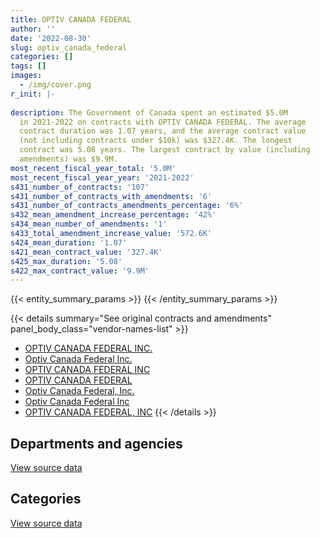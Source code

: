 ```yaml
---
title: OPTIV CANADA FEDERAL
author: ''
date: '2022-08-30'
slug: optiv_canada_federal
categories: []
tags: []
images:
  - /img/cover.png
r_init: |-
  
description: The Government of Canada spent an estimated $5.0M
  in 2021-2022 on contracts with OPTIV CANADA FEDERAL. The average
  contract duration was 1.07 years, and the average contract value
  (not including contracts under $10k) was $327.4K. The longest
  contract was 5.08 years. The largest contract by value (including
  amendments) was $9.9M.
most_recent_fiscal_year_total: '5.0M'
most_recent_fiscal_year_year: '2021-2022'
s431_number_of_contracts: '107'
s431_number_of_contracts_with_amendments: '6'
s431_number_of_contracts_amendments_percentage: '6%'
s432_mean_amendment_increase_percentage: '42%'
s434_mean_number_of_amendments: '1'
s433_total_amendment_increase_value: '572.6K'
s424_mean_duration: '1.07'
s421_mean_contract_value: '327.4K'
s425_max_duration: '5.08'
s422_max_contract_value: '9.9M'
---
```


<script src="/rmarkdown-libs/htmlwidgets/htmlwidgets.js"></script>
<link href="/rmarkdown-libs/datatables-css/datatables-crosstalk.css" rel="stylesheet" />
<script src="/rmarkdown-libs/datatables-binding/datatables.js"></script>
<script src="/rmarkdown-libs/jquery/jquery-3.6.0.min.js"></script>
<link href="/rmarkdown-libs/dt-core-bootstrap/css/dataTables.bootstrap.min.css" rel="stylesheet" />
<link href="/rmarkdown-libs/dt-core-bootstrap/css/dataTables.bootstrap.extra.css" rel="stylesheet" />
<script src="/rmarkdown-libs/dt-core-bootstrap/js/jquery.dataTables.min.js"></script>
<script src="/rmarkdown-libs/dt-core-bootstrap/js/dataTables.bootstrap.min.js"></script>
<link href="/rmarkdown-libs/crosstalk/css/crosstalk.min.css" rel="stylesheet" />
<script src="/rmarkdown-libs/crosstalk/js/crosstalk.min.js"></script>
<script src="/rmarkdown-libs/htmlwidgets/htmlwidgets.js"></script>
<link href="/rmarkdown-libs/datatables-css/datatables-crosstalk.css" rel="stylesheet" />
<script src="/rmarkdown-libs/datatables-binding/datatables.js"></script>
<script src="/rmarkdown-libs/jquery/jquery-3.6.0.min.js"></script>
<link href="/rmarkdown-libs/dt-core-bootstrap/css/dataTables.bootstrap.min.css" rel="stylesheet" />
<link href="/rmarkdown-libs/dt-core-bootstrap/css/dataTables.bootstrap.extra.css" rel="stylesheet" />
<script src="/rmarkdown-libs/dt-core-bootstrap/js/jquery.dataTables.min.js"></script>
<script src="/rmarkdown-libs/dt-core-bootstrap/js/dataTables.bootstrap.min.js"></script>
<link href="/rmarkdown-libs/crosstalk/css/crosstalk.min.css" rel="stylesheet" />
<script src="/rmarkdown-libs/crosstalk/js/crosstalk.min.js"></script>

{{< entity_summary_params >}}
{{< /entity_summary_params >}}

{{< details summary="See original contracts and amendments" panel_body_class="vendor-names-list" >}}
- [OPTIV CANADA FEDERAL INC.](https://search.open.canada.ca/en/ct/?sort=contract_value_f%20desc&page=1&search_text=%22OPTIV%20CANADA%20FEDERAL%20INC.%22)
- [Optiv Canada Federal Inc.](https://search.open.canada.ca/en/ct/?sort=contract_value_f%20desc&page=1&search_text=%22Optiv%20Canada%20Federal%20Inc.%22)
- [OPTIV CANADA FEDERAL INC](https://search.open.canada.ca/en/ct/?sort=contract_value_f%20desc&page=1&search_text=%22OPTIV%20CANADA%20FEDERAL%20INC%22)
- [OPTIV CANADA FEDERAL](https://search.open.canada.ca/en/ct/?sort=contract_value_f%20desc&page=1&search_text=%22OPTIV%20CANADA%20FEDERAL%22)
- [Optiv Canada Federal, Inc.](https://search.open.canada.ca/en/ct/?sort=contract_value_f%20desc&page=1&search_text=%22Optiv%20Canada%20Federal%2c%20Inc.%22)
- [Optiv Canada Federal Inc](https://search.open.canada.ca/en/ct/?sort=contract_value_f%20desc&page=1&search_text=%22Optiv%20Canada%20Federal%20Inc%22)
- [OPTIV CANADA FEDERAL, INC](https://search.open.canada.ca/en/ct/?sort=contract_value_f%20desc&page=1&search_text=%22OPTIV%20CANADA%20FEDERAL%2c%20INC%22)
{{< /details >}}

## Departments and agencies

<div id="htmlwidget-1" style="width:100%;height:auto;" class="datatables html-widget"></div>
<script type="application/json" data-for="htmlwidget-1">{"x":{"style":"bootstrap","filter":"none","vertical":false,"data":[["<a href=\"/departments/aandc-aadnc/\">Crown-Indigenous Relations and Northern Affairs Canada<\/a>","<a href=\"/departments/atssc-scdata/\">Administrative Tribunals Support Service of Canada<\/a>","<a href=\"/departments/cihr-irsc/\">Canadian Institutes of Health Research<\/a>","<a href=\"/departments/crtc/\">Canadian Radio-television and Telecommunications Commission<\/a>","<a href=\"/departments/csc-scc/\">Correctional Service of Canada<\/a>","<a href=\"/departments/dfatd-maecd/\">Global Affairs Canada<\/a>","<a href=\"/departments/dnd-mdn/\">National Defence<\/a>","<a href=\"/departments/esdc-edsc/\">Employment and Social Development Canada<\/a>","<a href=\"/departments/hc-sc/\">Health Canada<\/a>","<a href=\"/departments/isc-sac/\">Indigenous Services Canada<\/a>","<a href=\"/departments/jus/\">Department of Justice Canada<\/a>","<a href=\"/departments/opc-cpvp/\">Office of the Privacy Commissioner of Canada<\/a>","<a href=\"/departments/osfi-bsif/\">Office of the Superintendent of Financial Institutions Canada<\/a>","<a href=\"/departments/phac-aspc/\">Public Health Agency of Canada<\/a>","<a href=\"/departments/ssc-spc/\">Shared Services Canada<\/a>","<a href=\"/departments/statcan/\">Statistics Canada<\/a>","<a href=\"/departments/tbs-sct/\">Treasury Board of Canada Secretariat<\/a>","<a href=\"/departments/tc/\">Transport Canada<\/a>"],[null,2694.42,null,null,null,null,31552.36,null,4758.59,null,null,null,null,null,2091428.75,null,null,null],[56486.58,15905.74,45856.35,56870.19,null,null,131660.22,null,32018.33,null,10746.3,32496.69,29576.7,null,5923117.08,null,null,null],[50907.66,null,62617.93,18682.98,null,1598.64,3614.66,762955.99,88288.39,null,null,25736.09,16599.91,45000.22,5009133.35,null,23962.89,368945],[null,173982.73,65770.85,22669.86,59673.04,37301.61,339075.28,638077.06,10706.97,53697.12,null,56004.18,14499.74,627615.07,2720192.96,137774.53,59581.02,null]],"container":"<table class=\"table table-striped table-hover row-border order-column display\">\n  <thead>\n    <tr>\n      <th>Department<\/th>\n      <th>2018-2019<\/th>\n      <th>2019-2020<\/th>\n      <th>2020-2021<\/th>\n      <th>2021-2022<\/th>\n    <\/tr>\n  <\/thead>\n<\/table>","options":{"order":[[4,"desc"]],"pageLength":10,"autoWidth":true,"columnDefs":[{"targets":1,"render":"function(data, type, row, meta) {\n    return type !== 'display' ? data : DTWidget.formatCurrency(data, \"$\", 2, 3, \",\", \".\", true, null);\n  }"},{"targets":2,"render":"function(data, type, row, meta) {\n    return type !== 'display' ? data : DTWidget.formatCurrency(data, \"$\", 2, 3, \",\", \".\", true, null);\n  }"},{"targets":3,"render":"function(data, type, row, meta) {\n    return type !== 'display' ? data : DTWidget.formatCurrency(data, \"$\", 2, 3, \",\", \".\", true, null);\n  }"},{"targets":4,"render":"function(data, type, row, meta) {\n    return type !== 'display' ? data : DTWidget.formatCurrency(data, \"$\", 2, 3, \",\", \".\", true, null);\n  }"},{"width":"16%","targets":[1,2,3,4]},{"className":"dt-right","targets":[1,2,3,4]}],"orderClasses":false}},"evals":["options.columnDefs.0.render","options.columnDefs.1.render","options.columnDefs.2.render","options.columnDefs.3.render"],"jsHooks":[]}</script>
<p class="text-right">
<a href="https://github.com/GoC-Spending/contracts-data/tree/main/data/out/vendors/optiv_canada_federal/summary_by_fiscal_year_by_department.csv" class="source-data-link btn btn-link">View source data</a>
</p>

## Categories

<div id="htmlwidget-2" style="width:100%;height:auto;" class="datatables html-widget"></div>
<script type="application/json" data-for="htmlwidget-2">{"x":{"style":"bootstrap","filter":"none","vertical":false,"data":[["<a href=\"/categories/defence/\">Defence<\/a>","<a href=\"/categories/information_technology/\">Information technology<\/a>","<a href=\"/categories/industrial_products_and_services/\">Industrial products and services<\/a>"],[31552.36,1846100.77,252780.99],[131660.22,5568690.9,634383.07],[3614.66,6474429.06,null],[339075.28,4677546.74,null]],"container":"<table class=\"table table-striped table-hover row-border order-column display\">\n  <thead>\n    <tr>\n      <th>Category<\/th>\n      <th>2018-2019<\/th>\n      <th>2019-2020<\/th>\n      <th>2020-2021<\/th>\n      <th>2021-2022<\/th>\n    <\/tr>\n  <\/thead>\n<\/table>","options":{"order":[[4,"desc"]],"dom":"t","pageLength":30,"autoWidth":true,"columnDefs":[{"targets":1,"render":"function(data, type, row, meta) {\n    return type !== 'display' ? data : DTWidget.formatCurrency(data, \"$\", 2, 3, \",\", \".\", true, null);\n  }"},{"targets":2,"render":"function(data, type, row, meta) {\n    return type !== 'display' ? data : DTWidget.formatCurrency(data, \"$\", 2, 3, \",\", \".\", true, null);\n  }"},{"targets":3,"render":"function(data, type, row, meta) {\n    return type !== 'display' ? data : DTWidget.formatCurrency(data, \"$\", 2, 3, \",\", \".\", true, null);\n  }"},{"targets":4,"render":"function(data, type, row, meta) {\n    return type !== 'display' ? data : DTWidget.formatCurrency(data, \"$\", 2, 3, \",\", \".\", true, null);\n  }"},{"width":"16%","targets":[1,2,3,4]},{"className":"dt-right","targets":[1,2,3,4]}],"orderClasses":false,"lengthMenu":[10,25,30,50,100]}},"evals":["options.columnDefs.0.render","options.columnDefs.1.render","options.columnDefs.2.render","options.columnDefs.3.render"],"jsHooks":[]}</script>
<p class="text-right">
<a href="https://github.com/GoC-Spending/contracts-data/tree/main/data/out/vendors/optiv_canada_federal/summary_by_fiscal_year_by_category.csv" class="source-data-link btn btn-link">View source data</a>
</p>
